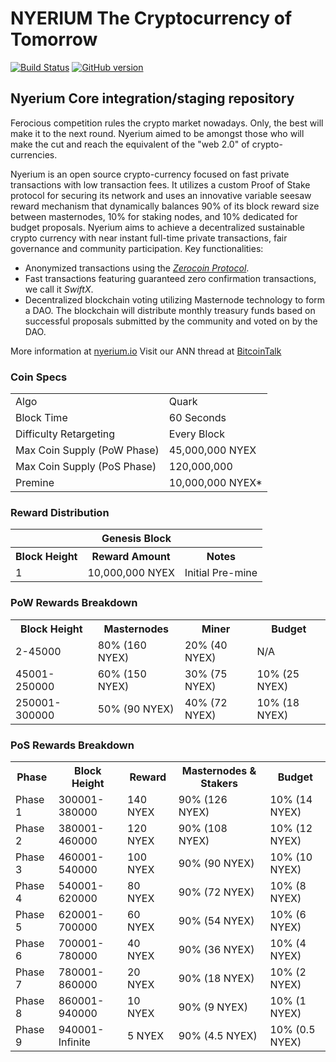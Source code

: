 # NYERIUM The Cryptocurrency of Tomorrow

[![Build Status](https://travis-ci.org/nyerium-core/nyerium.svg?branch=master)](https://travis-ci.org/nyerium-core/nyerium) [![GitHub version](https://badge.fury.io/gh/nyerium-core%2Fnyerium.svg)](https://badge.fury.io/gh/nyerium-core%2Fnyerium)


## Nyerium Core integration/staging repository

Ferocious competition rules the crypto market nowadays. Only, the best will make it to the next round. Nyerium aimed to be amongst those who will make the cut and reach the equivalent of the "web 2.0" of crypto-currencies.

Nyerium is an open source crypto-currency focused on fast private transactions with low transaction fees.  It utilizes a custom Proof of Stake protocol for securing its network and uses an innovative variable seesaw reward mechanism that dynamically balances 90% of its block reward size between masternodes, 10% for staking nodes, and 10% dedicated for budget proposals. Nyerium aims to achieve a decentralized sustainable crypto currency with near instant full-time private transactions, fair governance and community participation.
Key functionalities:
- Anonymized transactions using the [_Zerocoin Protocol_](http://www.nyerium.io/znye).
- Fast transactions featuring guaranteed zero confirmation transactions, we call it _SwiftX_.
- Decentralized blockchain voting utilizing Masternode technology to form a DAO. The blockchain will distribute monthly treasury funds based on successful proposals submitted by the community and voted on by the DAO.

More information at [nyerium.io](http://www.nyerium.io) Visit our ANN thread at [BitcoinTalk](http://www.bitcointalk.org/index.php?topic=xxxxxxxx)

### Coin Specs
<table>
<tr><td>Algo</td><td>Quark</td></tr>
<tr><td>Block Time</td><td>60 Seconds</td></tr>
<tr><td>Difficulty Retargeting</td><td>Every Block</td></tr>
<tr><td>Max Coin Supply (PoW Phase)</td><td>45,000,000 NYEX</td></tr>
<tr><td>Max Coin Supply (PoS Phase)</td><td>120,000,000</td></tr>
<tr><td>Premine</td><td>10,000,000 NYEX*</td></tr>
</table>

### Reward Distribution

<table>
<th colspan=4>Genesis Block</th>
<tr><th>Block Height</th><th>Reward Amount</th><th>Notes</th></tr>
<tr><td>1</td><td>10,000,000 NYEX</td><td>Initial Pre-mine</td></tr>
</table>

### PoW Rewards Breakdown

<table>
<th>Block Height</th><th>Masternodes</th><th>Miner</th><th>Budget</th>
<tr><td>2-45000</td><td>80% (160 NYEX)</td><td>20% (40 NYEX)</td><td>N/A</td></tr>
<tr><td>45001-250000</td><td>60% (150 NYEX)</td><td>30% (75 NYEX)</td><td>10% (25 NYEX)</td></tr>
<tr><td>250001-300000</td><td>50% (90 NYEX)</td><td>40% (72 NYEX)</td><td>10% (18 NYEX)</td></tr>
</table>

### PoS Rewards Breakdown

<table>
<th>Phase</th><th>Block Height</th><th>Reward</th><th>Masternodes & Stakers</th><th>Budget</th>
<tr><td>Phase 1</td><td>300001-380000</td><td>140 NYEX</td><td>90% (126 NYEX)</td><td>10% (14 NYEX)</td></tr>
<tr><td>Phase 2</td><td>380001-460000</td><td>120 NYEX</td><td>90% (108 NYEX)</td><td>10% (12 NYEX)</td></tr>
<tr><td>Phase 3</td><td>460001-540000</td><td>100 NYEX</td><td>90% (90 NYEX)</td><td>10% (10 NYEX)</td></tr>
<tr><td>Phase 4</td><td>540001-620000</td><td>80 NYEX</td><td>90% (72 NYEX)</td><td>10% (8 NYEX)</td></tr>
<tr><td>Phase 5</td><td>620001-700000</td><td>60 NYEX</td><td>90% (54 NYEX)</td><td>10% (6 NYEX)</td></tr>
<tr><td>Phase 6</td><td>700001-780000</td><td>40 NYEX</td><td>90% (36 NYEX)</td><td>10% (4 NYEX)</td></tr>
<tr><td>Phase 7</td><td>780001-860000</td><td>20 NYEX</td><td>90% (18 NYEX)</td><td>10% (2 NYEX)</td></tr>
<tr><td>Phase 8</td><td>860001-940000</td><td>10 NYEX</td><td>90% (9 NYEX)</td><td>10% (1 NYEX)</td></tr>
<tr><td>Phase 9</td><td>940001-Infinite</td><td>5 NYEX</td><td>90% (4.5 NYEX)</td><td>10% (0.5 NYEX)</td></tr>
</table>
